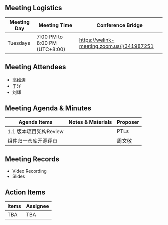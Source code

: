 ## Meeting Logistics

| Meeting Day  |  Meeting Time  | Conference Bridge  |
|---|---|---|
| Tuesdays  | 7:00 PM to 8:00 PM (UTC+8:00)   |  https://welink-meeting.zoom.us/j/341987251  |


## Meeting Attendees
- [高维涛](https://gitee.com/Gao_Victor)
- 于洋
- 刘辉

## Meeting Agenda & Minutes
|  Agenda Items  |  Notes & Materials   |  Proposer |
|---|---|---|
|  1.1 版本项目架构Review |  | PTLs |
|  组件归一仓库开源评审|  | 周文敬|




## Meeting Records
- Video Recording
- Slides


## Action Items
|  Items | Assignee   |
|---|---|
| TBA  | TBA|TBA



